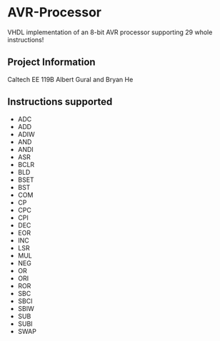 # AVR-Processor
VHDL implementation of an 8-bit AVR processor supporting 29 whole instructions!

## Project Information
Caltech EE 119B
Albert Gural and Bryan He

## Instructions supported
* ADC
* ADD
* ADIW
* AND
* ANDI
* ASR
* BCLR
* BLD
* BSET
* BST
* COM
* CP
* CPC
* CPI
* DEC
* EOR
* INC
* LSR
* MUL
* NEG
* OR
* ORI
* ROR
* SBC
* SBCI
* SBIW
* SUB
* SUBI
* SWAP
